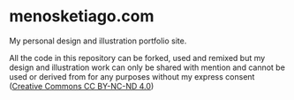 # menosketiago.com

My personal design and illustration portfolio site.

All the code in this repository can be forked, used and remixed but my design and illustration work can only be shared with mention and cannot be used or derived from for any purposes without my express consent ([Creative Commons CC BY-NC-ND 4.0](https://creativecommons.org/licenses/by-nc-nd/4.0/))
